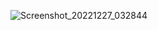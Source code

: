 ![Screenshot_20221227_032844](https://github.com/user-attachments/assets/411769de-c595-44da-a9dd-3c75ccae5f93)
